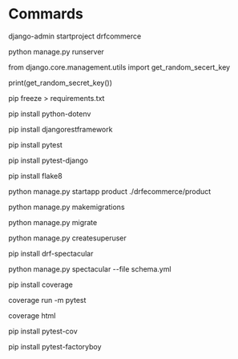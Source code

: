 # Commards

django-admin startproject drfcommerce

python manage.py runserver

from django.core.management.utils import get_random_secert_key

print(get_random_secret_key())

pip freeze > requirements.txt

pip install python-dotenv

pip install djangorestframework

pip install pytest

pip install pytest-django

pip install flake8

python manage.py startapp product ./drfecommerce/product

python manage.py makemigrations

python manage.py migrate

python manage.py createsuperuser

pip install drf-spectacular

python manage.py spectacular --file schema.yml

pip install coverage

coverage run -m pytest

coverage html

pip install pytest-cov

pip install pytest-factoryboy